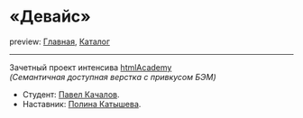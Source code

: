 # «Девайс» #
preview: [Главная](https://p-kachalov.github.io/235268-device/), [Каталог](https://p-kachalov.github.io/235268-device/catalog.html)

---
  
Зачетный проект интенсива [htmlAcademy](https://htmlacademy.ru/intensive/htmlcss)  
_(Семантичная доступная верстка с привкусом БЭМ)_
* Студент: [Павел Качалов](https://up.htmlacademy.ru/htmlcss/19/user/235268).
* Наставник: [Полина Катышева](https://htmlacademy.ru/profile/polina).

